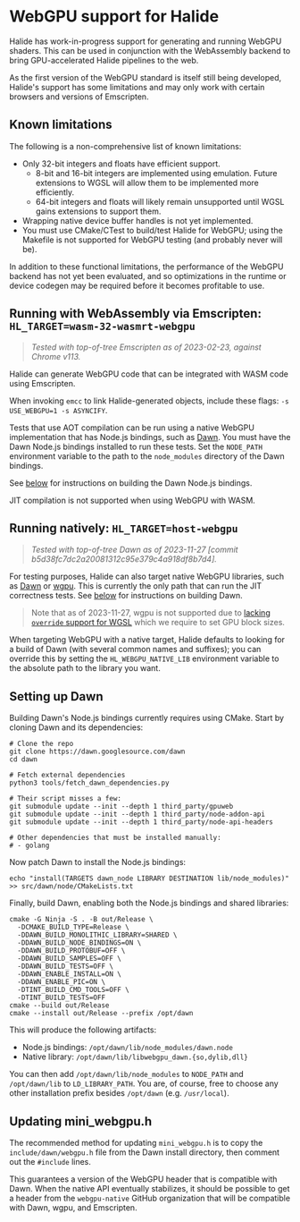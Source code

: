 # WebGPU support for Halide

Halide has work-in-progress support for generating and running WebGPU shaders.
This can be used in conjunction with the WebAssembly backend to bring
GPU-accelerated Halide pipelines to the web.

As the first version of the WebGPU standard is itself still being developed,
Halide's support has some limitations and may only work with certain browsers
and versions of Emscripten.

## Known limitations

The following is a non-comprehensive list of known limitations:

- Only 32-bit integers and floats have efficient support.
  * 8-bit and 16-bit integers are implemented using emulation. Future extensions
    to WGSL will allow them to be implemented more efficiently.
  * 64-bit integers and floats will likely remain unsupported until WGSL gains
    extensions to support them.
- Wrapping native device buffer handles is not yet implemented.
- You must use CMake/CTest to build/test Halide for WebGPU; using the Makefile
  is not supported for WebGPU testing (and probably never will be).

In addition to these functional limitations, the performance of the WebGPU
backend has not yet been evaluated, and so optimizations in the runtime or
device codegen may be required before it becomes profitable to use.

## Running with WebAssembly via Emscripten: `HL_TARGET=wasm-32-wasmrt-webgpu`

> _Tested with top-of-tree Emscripten as of 2023-02-23, against Chrome v113._

Halide can generate WebGPU code that can be integrated with WASM code using
Emscripten.

When invoking `emcc` to link Halide-generated objects, include these flags:
`-s USE_WEBGPU=1 -s ASYNCIFY`.

Tests that use AOT compilation can be run using a native WebGPU implementation
that has Node.js bindings, such as [Dawn](https://dawn.googlesource.com/dawn/).
You must have the Dawn Node.js bindings installed to run these tests. Set the
`NODE_PATH` environment variable to the path to the `node_modules`
directory of the Dawn bindings.

See [below](#setting-up-dawn) for instructions on building the Dawn Node.js
bindings.

JIT compilation is not supported when using WebGPU with WASM.

## Running natively: `HL_TARGET=host-webgpu`

> _Tested with top-of-tree Dawn as of 2023-11-27 [commit b5d38fc7dc2a20081312c95e379c4a918df8b7d4]._

For testing purposes, Halide can also target native WebGPU libraries, such as
[Dawn](https://dawn.googlesource.com/dawn/) or
[wgpu](https://github.com/gfx-rs/wgpu). This is currently the only path that can
run the JIT correctness tests. See [below](#setting-up-dawn) for instructions on
building Dawn.

> Note that as of 2023-11-27, wgpu is not supported due to [lacking `override`
> support for WGSL](https://github.com/gfx-rs/wgpu/issues/1762) which we require
> to set GPU block sizes.

When targeting WebGPU with a native target, Halide defaults to looking for a
build of Dawn (with several common names and suffixes); you can override this by
setting the `HL_WEBGPU_NATIVE_LIB` environment variable to the absolute path to
the library you want.

## Setting up Dawn

Building Dawn's Node.js bindings currently requires using CMake. Start by
cloning Dawn and its dependencies:

    # Clone the repo
    git clone https://dawn.googlesource.com/dawn
    cd dawn

    # Fetch external dependencies
    python3 tools/fetch_dawn_dependencies.py

    # Their script misses a few:
    git submodule update --init --depth 1 third_party/gpuweb
    git submodule update --init --depth 1 third_party/node-addon-api
    git submodule update --init --depth 1 third_party/node-api-headers

    # Other dependencies that must be installed manually:
    # - golang

Now patch Dawn to install the Node.js bindings:

    echo "install(TARGETS dawn_node LIBRARY DESTINATION lib/node_modules)" >> src/dawn/node/CMakeLists.txt

Finally, build Dawn, enabling both the Node.js bindings and shared libraries:

    cmake -G Ninja -S . -B out/Release \
      -DCMAKE_BUILD_TYPE=Release \
      -DDAWN_BUILD_MONOLITHIC_LIBRARY=SHARED \
      -DDAWN_BUILD_NODE_BINDINGS=ON \
      -DDAWN_BUILD_PROTOBUF=OFF \
      -DDAWN_BUILD_SAMPLES=OFF \
      -DDAWN_BUILD_TESTS=OFF \
      -DDAWN_ENABLE_INSTALL=ON \
      -DDAWN_ENABLE_PIC=ON \
      -DTINT_BUILD_CMD_TOOLS=OFF \
      -DTINT_BUILD_TESTS=OFF
    cmake --build out/Release
    cmake --install out/Release --prefix /opt/dawn

This will produce the following artifacts:

- Node.js bindings: `/opt/dawn/lib/node_modules/dawn.node`
- Native library: `/opt/dawn/lib/libwebgpu_dawn.{so,dylib,dll}`

You can then add `/opt/dawn/lib/node_modules` to `NODE_PATH` and `/opt/dawn/lib`
to `LD_LIBRARY_PATH`. You are, of course, free to choose any other installation
prefix besides `/opt/dawn` (e.g. `/usr/local`).

## Updating mini_webgpu.h

The recommended method for updating `mini_webgpu.h` is to copy the
`include/dawn/webgpu.h` file from the Dawn install directory, then comment out
the `#include` lines.

This guarantees a version of the WebGPU header that is compatible with Dawn.
When the native API eventually stabilizes, it should be possible to get a header
from the `webgpu-native` GitHub organization that will be compatible with Dawn,
wgpu, and Emscripten.

